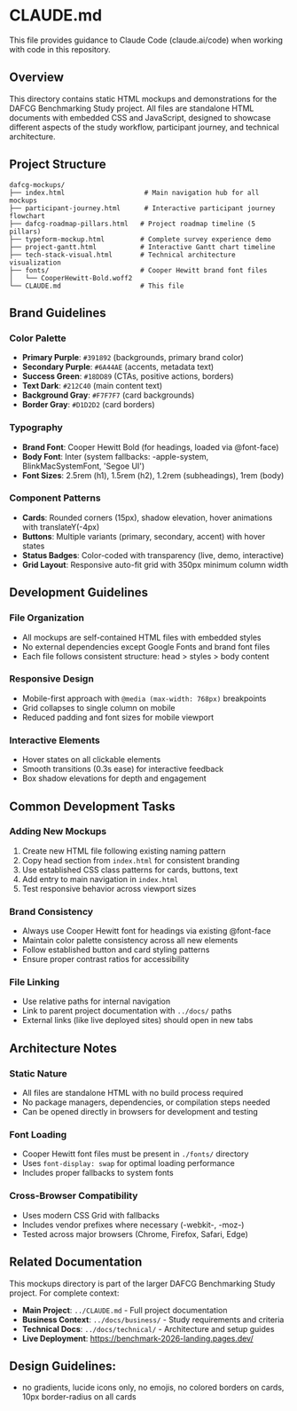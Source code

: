 # CLAUDE.md

This file provides guidance to Claude Code (claude.ai/code) when working with code in this repository.

## Overview

This directory contains static HTML mockups and demonstrations for the DAFCG Benchmarking Study project. All files are standalone HTML documents with embedded CSS and JavaScript, designed to showcase different aspects of the study workflow, participant journey, and technical architecture.

## Project Structure

```
dafcg-mockups/
├── index.html                    # Main navigation hub for all mockups
├── participant-journey.html      # Interactive participant journey flowchart
├── dafcg-roadmap-pillars.html   # Project roadmap timeline (5 pillars)
├── typeform-mockup.html         # Complete survey experience demo
├── project-gantt.html           # Interactive Gantt chart timeline
├── tech-stack-visual.html       # Technical architecture visualization
├── fonts/                       # Cooper Hewitt brand font files
│   └── CooperHewitt-Bold.woff2
└── CLAUDE.md                    # This file
```

## Brand Guidelines

### Color Palette
- **Primary Purple**: `#391892` (backgrounds, primary brand color)
- **Secondary Purple**: `#6A44AE` (accents, metadata text)
- **Success Green**: `#18DD89` (CTAs, positive actions, borders)
- **Text Dark**: `#212C40` (main content text)
- **Background Gray**: `#F7F7F7` (card backgrounds)
- **Border Gray**: `#D1D2D2` (card borders)

### Typography
- **Brand Font**: Cooper Hewitt Bold (for headings, loaded via @font-face)
- **Body Font**: Inter (system fallbacks: -apple-system, BlinkMacSystemFont, 'Segoe UI')
- **Font Sizes**: 2.5rem (h1), 1.5rem (h2), 1.2rem (subheadings), 1rem (body)

### Component Patterns
- **Cards**: Rounded corners (15px), shadow elevation, hover animations with translateY(-4px)
- **Buttons**: Multiple variants (primary, secondary, accent) with hover states
- **Status Badges**: Color-coded with transparency (live, demo, interactive)
- **Grid Layout**: Responsive auto-fit grid with 350px minimum column width

## Development Guidelines

### File Organization
- All mockups are self-contained HTML files with embedded styles
- No external dependencies except Google Fonts and brand font files
- Each file follows consistent structure: head > styles > body content

### Responsive Design
- Mobile-first approach with `@media (max-width: 768px)` breakpoints  
- Grid collapses to single column on mobile
- Reduced padding and font sizes for mobile viewport

### Interactive Elements
- Hover states on all clickable elements
- Smooth transitions (0.3s ease) for interactive feedback
- Box shadow elevations for depth and engagement

## Common Development Tasks

### Adding New Mockups
1. Create new HTML file following existing naming pattern
2. Copy head section from `index.html` for consistent branding
3. Use established CSS class patterns for cards, buttons, text
4. Add entry to main navigation in `index.html`
5. Test responsive behavior across viewport sizes

### Brand Consistency
- Always use Cooper Hewitt font for headings via existing @font-face
- Maintain color palette consistency across all new elements
- Follow established button and card styling patterns
- Ensure proper contrast ratios for accessibility

### File Linking
- Use relative paths for internal navigation
- Link to parent project documentation with `../docs/` paths
- External links (like live deployed sites) should open in new tabs

## Architecture Notes

### Static Nature
- All files are standalone HTML with no build process required
- No package managers, dependencies, or compilation steps needed  
- Can be opened directly in browsers for development and testing

### Font Loading
- Cooper Hewitt font files must be present in `./fonts/` directory
- Uses `font-display: swap` for optimal loading performance
- Includes proper fallbacks to system fonts

### Cross-Browser Compatibility
- Uses modern CSS Grid with fallbacks
- Includes vendor prefixes where necessary (-webkit-, -moz-)
- Tested across major browsers (Chrome, Firefox, Safari, Edge)

## Related Documentation

This mockups directory is part of the larger DAFCG Benchmarking Study project. For complete context:

- **Main Project**: `../CLAUDE.md` - Full project documentation
- **Business Context**: `../docs/business/` - Study requirements and criteria  
- **Technical Docs**: `../docs/technical/` - Architecture and setup guides
- **Live Deployment**: https://benchmark-2026-landing.pages.dev/

## Design Guidelines: 

- no gradients, lucide icons only, no emojis, no colored borders on cards, 10px border-radius on all cards